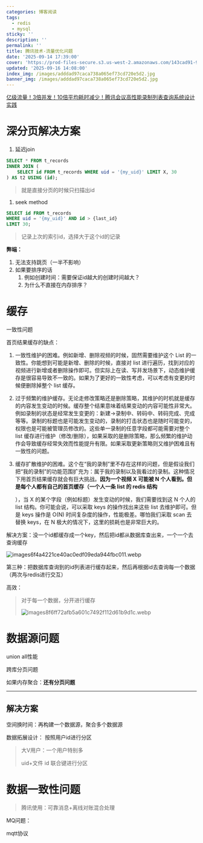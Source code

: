 ```yaml
---
categories: 博客阅读
tags:
  - redis
  - mysql
sticky: ''
description: ''
permalink: ''
title: 腾讯技术-流量优化问题
date: '2025-09-14 17:39:00'
cover: 'https://prod-files-secure.s3.us-west-2.amazonaws.com/143cad91-961b-48b0-82dc-78fbb6eb5abe/0d7c8540-9c98-4451-9fd0-cddb216a6b25/wallhaven-ly9mqp.jpg?X-Amz-Algorithm=AWS4-HMAC-SHA256&X-Amz-Content-Sha256=UNSIGNED-PAYLOAD&X-Amz-Credential=ASIAZI2LB466YYFKQUZZ%2F20250918%2Fus-west-2%2Fs3%2Faws4_request&X-Amz-Date=20250918T050041Z&X-Amz-Expires=3600&X-Amz-Security-Token=IQoJb3JpZ2luX2VjEDgaCXVzLXdlc3QtMiJHMEUCIATOLgUMIExknlduCGzVp2sfbLncktcapfkza8d97CrSAiEAs%2BhHTlcUwgAAchdFDLoT8cDJ7TgTUhFcEshuNWtnbZwqiAQIsf%2F%2F%2F%2F%2F%2F%2F%2F%2F%2FARAAGgw2Mzc0MjMxODM4MDUiDJaC8FjoMMSYR9dDQCrcA70wNTNnrIMCk2nHHMiYoDLyKQ9JfJnIz%2BmzwQzg6M%2BkjEZDGlrgVH%2B8Y9xG6FJHEBK75h4WJZVWtTCL1V3TV1Dz8ItMhcsLl8ooyCVRRgSWu86PDiVa7t1QOR8UYHGhfcOJ0fyUj72FdzNNP0Hyy7cnTJfRHfh4iM4VmrELlDXK8YrWckg3yCbqkEoWWXGqJjABpdAAlBFnZtQTsy02xYkSMPw%2BJlY5gtj3IAYXzCCJ8mYxNuQnHmob2H9wcpuQrviMRuc%2F3d4PPAQilGjrJUoJ3UgnzcntW3FctmmRCaLW6PVz9RAjvKqhZ9TnD5t7fHGdO2z4Ph8Txzf3r4Uvy646ZM7wwOnKV0boBfn0bLTPA2vvpKbAuERhybrhRyyIxQM9fvn0xZHFch4qTaoEWo6BI3tY5jgyaODGVXAJoLF%2B0Y1M0vA8gGnXKrMNNxsAD89YAUMaK04kVTSQLq8xvX0slz9wBVr6qF7caGXWboanIT2naK%2FduEB432pUIkyIJdaO5%2F679iDB5Pf8Dtou6%2Bi1I88eW31JS3Q1gsfmDAuxcel%2FNB%2B9vssszvtYbtsRcRaVwfgbaGDTLNQ%2FTfSy60aUIhYKZyIIvb2h858KBhzptH7jzP7QpcGdPvzSMKyZrcYGOqUBt1wqL%2Fj4V1A%2Fh%2BrTz0yzdz9mqPWtY1ajGpY5unJMKIg3LlxYuTVKHFi60O9JQxhcudtyy0IYz5Jfdjf0LE%2BhZEvO5B8FPYjojzt0is5hFZG4UD%2FLTVN5DYB6klT%2BWqOM1ZsxohPH3MeqlN25YZBqIyGL6ec67Mo%2FAcablQ5h2Ndve8QXVWPUyqoAldP0J8UGj6%2FcObmCgTJ4NlWOZq8oInBgOP%2F9&X-Amz-Signature=799ec5c141176c55c130355d361e57487f737c1cfb184e7ee2f38081ff401a43&X-Amz-SignedHeaders=host&x-amz-checksum-mode=ENABLED&x-id=GetObject'
updated: '2025-09-16 14:08:00'
index_img: /images/adddad97caca738a065ef73cd720e5d2.jpg
banner_img: /images/adddad97caca738a065ef73cd720e5d2.jpg
---
```


[亿级流量！3倍并发！10倍平均耗时减少！腾讯会议高性能录制列表查询系统设计实践](https://mp.weixin.qq.com/s/DQ6juZBexn3IY_ZaI1x0DQ)


# 深分页解决方案

1. 延迟join

```sql
SELECT * FROM t_records
INNER JOIN (
    SELECT id FROM t_records WHERE uid = '{my_uid}' LIMIT X, 30
) AS t2 USING (id);
```

> 就是直接分页的时候只扫描出id
1. seek method

```sql
SELECT id FROM t_records
WHERE uid = '{my_uid}' AND id > {last_id}
LIMIT 30;
```

> 记录上次的索引id，选择大于这个id的记录

**弊端：**

1. 无法支持跳页（一半不影响）
2. 如果要排序的话
    1. 例如创建时间：需要保证id越大的创建时间越大？
    2. 为什么不直接在内存排序？

# 缓存


一致性问题


首页结果缓存的缺点：

1. 一致性维护的困难。例如新增、删除视频的时候，固然需要维护这个 List 的一致性。你能想到可能是新增、删除的时候，直接对 list 进行遍历，找到对应的视频进行新增或者删除操作即可。但实际上在读、写并发场景下，动态维护缓存是很容易导致不一致的。如果为了更好的一致性考虑，可以考虑有变更的时候便删除掉整个 list 缓存。
2. 过于频繁的维护缓存。无论走修改策略还是删除策略，其维护的时机就是缓存的内容发生变动的时候。缓存整个结果意味着结果变动的内容可能性非常大。例如录制的状态是经常发生变更的：新建->录制中、转码中、转码完成、完成等等。录制的标题也是可能发生变动的，录制的打击状态也是随时可能变的，权限也是可能被管理员修改的。这些单一录制的任意字段都可能需要对整个 list 缓存进行维护（修改/删除），如果采取的是删除策略，那么频繁的维护动作会导致缓存经常失效而性能提升有限。如果采取更新策略则又维护困难且有一致性的问题。
3. 缓存扩散维护的困难。这个在“我的录制”里不存在这样的问题，但是假设我们把“我的录制”的功能范围扩充为：属于我的录制以及我看过的录制。这种情况下用首页结果缓存就会有巨大挑战。**因为一个视频 X 可能被 N 个人看到。但是每个人都有自己的首页缓存（一个人一条 list 的 redis 结构**

    ），当 X 的某个字段（例如标题）发生变动的时候，我们需要找到这 N 个人的 list 结构。你可能会说，可以采取 keys 的操作找出来这些 list 去维护即可。但是 keys 操作是 O(N) 时间复杂度的操作，性能极差。哪怕我们采取 scan 去替换 keys，在 N 极大的情况下，这里的损耗也是非常巨大的。


解决方案：没一个id都缓存成一个key，然后把id都从数据库查出来，一个一个去查询缓存


![images6f4a4221ce40ac0edf09eda944fbc011.webp](/images/0e36309ec62ecc97df01afd53fb5fb4d.webp)


第三种：把数据库查询到的id列表进行缓存起来，然后再根据id去查询每一个数据（两次与redis进行交互）


高效：

> 对于每一个数据，分开进行缓存
>
> ![images8f6ff72afb5a601c7492f112d61b9d1c.webp](/images/97319de15a803ece8bfc8f0e9ccb87f0.webp)
>
>

# 数据源问题


union all性能


跨库分页问题


如果内存聚合：**还有分页问题**


---


## 解决方案


空间换时间：再构建一个数据源，聚合多个数据源


数据拓展设计： 按照用户id进行分区

> 大V用户：一个用户特别多
>
> uid+文件 id 联合键进行分区
>
>

# 数据一致性问题

> 腾讯使用：可靠消息+离线对账混合处理

MQ问题：


mqtt协议

